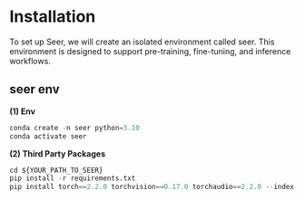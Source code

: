# Installation
To set up Seer, we will create an isolated environment called seer. This environment is designed to support pre-training, fine-tuning, and inference workflows.

## seer env
**(1) Env**
```python
conda create -n seer python=3.10
conda activate seer
```
**(2) Third Party Packages**
```python
cd ${YOUR_PATH_TO_SEER}
pip install -r requirements.txt
pip install torch==2.2.0 torchvision==0.17.0 torchaudio==2.2.0 --index-url https://download.pytorch.org/whl/cu121
```
